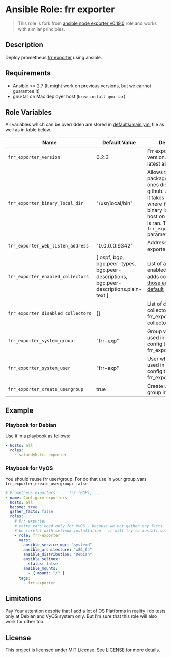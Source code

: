 # Ansible Role: frr exporter

> This role is fork from [ansible node exporter v0.19.0](https://github.com/cloudalchemy/ansible-node-exporter) role and works with similar principles.

## Description

Deploy prometheus [frr exporter](https://github.com/tynany/frr_exporter) using ansible.

## Requirements

- Ansible >= 2.7 (It might work on previous versions, but we cannot guarantee it)
- gnu-tar on Mac deployer host (`brew install gnu-tar`)

## Role Variables

All variables which can be overridden are stored in [defaults/main.yml](defaults/main.yml) file as well as in table below.

| Name                               | Default Value                                                                          | Description                                                                                                                                                                                                                  |
| ---------------------------------- | -------------------------------------------------------------------------------------- | ---------------------------------------------------------------------------------------------------------------------------------------------------------------------------------------------------------------------------- |
| `frr_exporter_version`             | 0.2.3                                                                                  | Frr exporter package version. Also accepts latest as parameter.                                                                                                                                                              |
| `frr_exporter_binary_local_dir`    | "/usr/local/bin"                                                                       | Allows to use local packages instead of ones distributed on github. As parameter it takes a directory where `frr_exporter` binary is stored on host on which ansible is ran. This overrides `frr_exporter_version` parameter |
| `frr_exporter_web_listen_address`  | "0.0.0.0:9342"                                                                         | Address on which frr exporter will listen                                                                                                                                                                                    |
| `frr_exporter_enabled_collectors`  | [ ospf, bgp, bgp.peer-types, bgp.peer-descriptions, bgp.peer-descriptions.plain-text ] | List of additionally enabled collectors. It adds collectors to [those enabled by default](https://github.com/tynany/frr_exporter#enabled-by-default)                                                                         |
| `frr_exporter_disabled_collectors` | []                                                                                     | List of disabled collectors. By default frr_exporter disables collectors listed [here](https://github.com/tynany/frr_exporter#disabled-by-default).                                                                          |
| `frr_exporter_system_group`        | "frr-exp"                                                                              | Group which will be used in systemd config to start frr_exporter                                                                                                                                                             |
| `frr_exporter_system_user`         | "frr-exp"                                                                              | User which will be used in systemd config to start frr_exporter                                                                                                                                                              |
| `frr_exporter_create_usergroup`    | true                                                                                   | Create user and group im case true                                                                                                                                                                                           |

## Example

### Playbook for Debian

Use it in a playbook as follows:

```yaml
- hosts: all
  roles:
    - satandyh.frr-exporter
```

### Playbook for VyOS

You should reuse frr user/group. For do that use in your group_vars `frr_exporter_create_usergroup: false`

```yaml
# Prometheus exporters: ... frr (BGP), ...
- name: Configure exporters
  hosts: all
  become: true
  gather_facts: false
  roles:
    # Frr exporter
    # extra vars need only for VyOS - because we not gather any facts
    # be careful with selinux installation - it will try to install selinux by default
    - role: frr-exporter
      vars:
        ansible_service_mgr: "systemd"
        ansible_architecture: "x86_64"
        ansible_distribution: "Debian"
        ansible_selinux:
          status: false
        ansible_mounts:
          - { mount: "/" }
      tags:
        - frr-exporter
```

## Limitations

Pay Your attention despite that I add a lot of OS Platforms in reality I do tests only at Debian and VyOS system only. But I'm sure that this role will also work for other too.

## License

This project is licensed under MIT License. See [LICENSE](/LICENSE) for more details.
